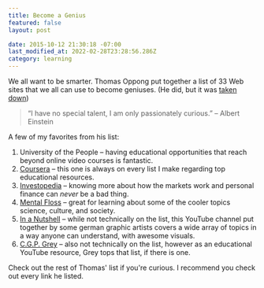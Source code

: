 ```yaml
---
title: Become a Genius
featured: false
layout: post

date: 2015-10-12 21:30:18 -07:00
last_modified_at: 2022-02-28T23:28:56.286Z
category: learning
---
```


We all want to be smarter. Thomas Oppong put together a list of 33 Web sites that we all can use to become geniuses. (He did, but it was [taken down](https://lumendatabase.org/notices/11700921#))

> “I have no special talent, I am only passionately curious.” – Albert Einstein

A few of my favorites from his list:

1. University of the People – having educational opportunities that reach beyond online video courses is fantastic.
2. [Coursera](https://www.coursera.org/) – this one is always on every list I make regarding top educational resources.
3. [Investopedia](http://www.investopedia.com/) – knowing more about how the markets work and personal finance can _never_ be a bad thing.
4. [Mental Floss](http://mentalfloss.com/) – great for learning about some of the cooler topics science, culture, and society.
5. [In a Nutshell](https://www.youtube.com/channel/UCsXVk37bltHxD1rDPwtNM8Q) – while not technically on the list, this YouTube channel put together by some german graphic artists covers a wide array of topics in a way anyone can understand, with awesome visuals.
6. [C.G.P. Grey](https://www.youtube.com/channel/UC2C_jShtL725hvbm1arSV9w) – also not technically on the list, however as an educational YouTube resource, Grey tops that list, if there is one.

Check out the rest of Thomas' list if you're curious. I recommend you check out every link he listed.

